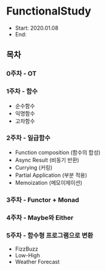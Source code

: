 # FunctionalStudy

- Start: 2020.01.08
- End:

## 목차

### 0주차 - OT

### 1주차 - 함수
- 순수함수
- 익명함수
- 고차함수

### 2주차 - 일급함수
- Function composition (함수의 합성)
- Async Result (비동기 반환)
- Currying (커링)
- Partial Application (부분 적용)
- Memoization (메모이제이션)
### 3주차 - Functor + Monad

### 4주차 - Maybe와 Either

### 5주차 - 함수형 프로그램으로 변환
- FizzBuzz
- Low-High
- Weather Forecast
